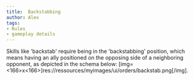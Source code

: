 ```yaml
---
title:  Backstabbing
author: Alex
tags:
- Rules
- gameplay details
---                               
```






Skills like 'backstab' require being in the 'backstabbing' position, which means having an ally positioned on the opposing side of a neighboring opponent, as depicted in the schema below:
   [img=<166>x<166>]res://ressources/myimages/ui/orders/backstab.png[/img].


